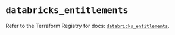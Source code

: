 # `databricks_entitlements`

Refer to the Terraform Registry for docs: [`databricks_entitlements`](https://registry.terraform.io/providers/databricks/databricks/1.45.0/docs/resources/entitlements).
